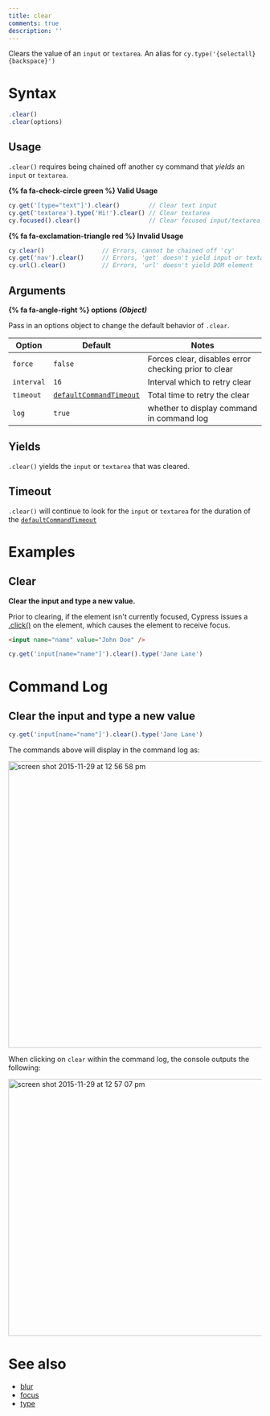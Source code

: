```yaml
---
title: clear
comments: true
description: ''
---
```


Clears the value of an `input` or `textarea`. An alias for `cy.type('{selectall}{backspace}')`

# Syntax

```javascript
.clear()
.clear(options)
```

## Usage

`.clear()` requires being chained off another cy command that *yields* an `input` or `textarea`.

**{% fa fa-check-circle green %} Valid Usage**

```javascript
cy.get('[type="text"]').clear()        // Clear text input
cy.get('textarea').type('Hi!').clear() // Clear textarea
cy.focused().clear()                   // Clear focused input/textarea
```

**{% fa fa-exclamation-triangle red %} Invalid Usage**

```javascript
cy.clear()                // Errors, cannot be chained off 'cy'
cy.get('nav').clear()     // Errors, 'get' doesn't yield input or textarea
cy.url().clear()          // Errors, 'url' doesn't yield DOM element
```

## Arguments

**{% fa fa-angle-right %} options**  ***(Object)***

Pass in an options object to change the default behavior of `.clear`.

Option | Default | Notes
--- | --- | ---
`force` | `false` | Forces clear, disables error checking prior to clear
`interval` | `16` | Interval which to retry clear
`timeout` | [`defaultCommandTimeout`](https://on.cypress.io/guides/configuration#timeouts) | Total time to retry the clear
`log` | `true` | whether to display command in command log

## Yields

`.clear()` yields the `input` or `textarea` that was cleared.

## Timeout

`.clear()` will continue to look for the `input` or `textarea` for the duration of the [`defaultCommandTimeout`](https://on.cypress.io/guides/configuration#timeouts)

# Examples

## Clear

**Clear the input and type a new value.**

Prior to clearing, if the element isn't currently focused, Cypress issues a [.click()](https://on.cypress.io/api/click) on the element, which causes the element to receive focus.

```html
<input name="name" value="John Doe" />
```

```javascript
cy.get('input[name="name"]').clear().type('Jane Lane')
```

# Command Log

## Clear the input and type a new value

```javascript
cy.get('input[name="name"]').clear().type('Jane Lane')
```

The commands above will display in the command log as:

<img width="570" alt="screen shot 2015-11-29 at 12 56 58 pm" src="https://cloud.githubusercontent.com/assets/1271364/11458939/bac1f4dc-9698-11e5-8e20-1ed9405f3d30.png">

When clicking on `clear` within the command log, the console outputs the following:

<img width="511" alt="screen shot 2015-11-29 at 12 57 07 pm" src="https://cloud.githubusercontent.com/assets/1271364/11458940/bdc93a50-9698-11e5-8be7-ef6a0470c3ae.png">

# See also

- [blur](https://on.cypress.io/api/blur)
- [focus](https://on.cypress.io/api/focus)
- [type](https://on.cypress.io/api/type)

